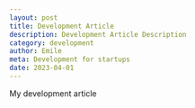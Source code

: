```yaml
---
layout: post
title: Development Article
description: Development Article Description
category: development
author: Emile
meta: Development for startups
date: 2023-04-01
---
```

My development article